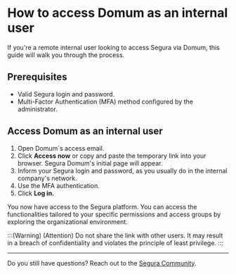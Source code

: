 # How to access Domum as an internal user

If you're a remote internal user looking to access Segura via Domum, this guide will walk you through the process.

## Prerequisites

- Valid Segura login and password. 
- Multi-Factor Authentication (MFA) method configured by the administrator.

## Access Domum as an internal user

1. Open Domum´s access email.
2. Click **Access now** or copy and paste the temporary link into your browser. Segura Domum's initial page will appear.
3. Inform your Segura login and password, as you usually do in the internal company's network.
4. Use the MFA authentication.
5. Click **Log in.**

You now have access to the Segura platform. You can access the functionalities tailored to your specific permissions and access groups by exploring the organizational environment.

:::(Warning) (Attention)
Do not share the link with other users. It may result in a breach of confidentiality and violates the principle of least privilege.
:::

---
Do you still have questions? Reach out to the [Segura Community](https://community.Segura.io/).